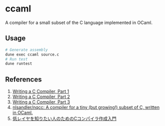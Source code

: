 # ccaml

A compiler for a small subset of the C language implemented in OCaml.

## Usage

```bash
# Generate assembly
dune exec ccaml source.c
# Run test
dune runtest
```

## References

1. [Writing a C Compiler, Part 1](https://norasandler.com/2017/11/29/Write-a-Compiler.html)
1. [Writing a C Compiler, Part 2](https://norasandler.com/2017/12/05/Write-a-Compiler-2.html)
1. [Writing a C Compiler, Part 3](https://norasandler.com/2017/12/15/Write-a-Compiler-3.html)
1. [nlsandler/nqcc: A compiler for a tiny (but growing!) subset of C, written in OCaml.](https://github.com/nlsandler/nqcc)
1. [低レイヤを知りたい人のためのCコンパイラ作成入門](https://www.sigbus.info/compilerbook)
